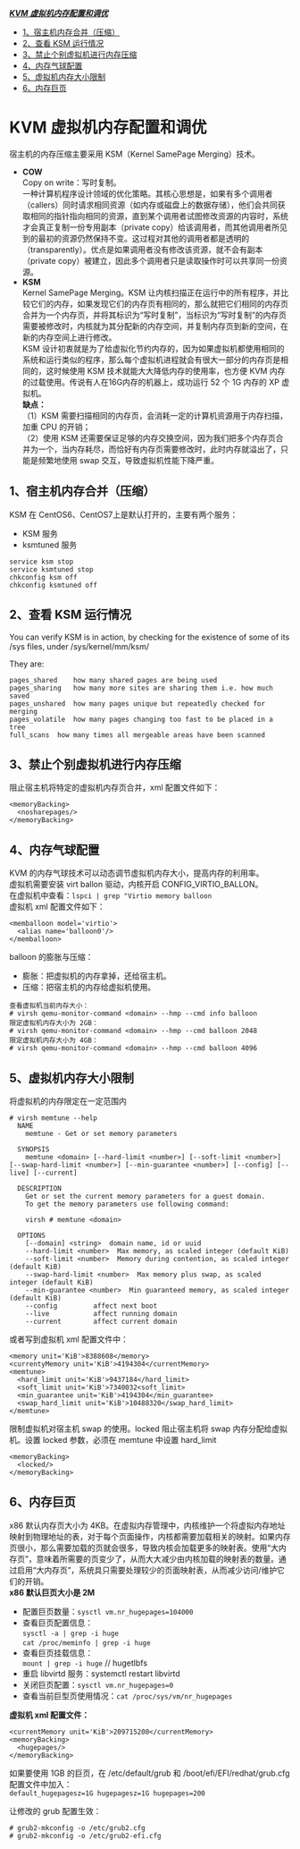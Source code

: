 ***[KVM 虚拟机内存配置和调优](https://github.com/Leanna-Lee/MyNotes/blob/master/Virtualization/KVM%E8%99%9A%E6%8B%9F%E6%9C%BA%E5%86%85%E5%AD%98%E9%85%8D%E7%BD%AE%E5%92%8C%E8%B0%83%E4%BC%98.md#kvm-%E8%99%9A%E6%8B%9F%E6%9C%BA%E5%86%85%E5%AD%98%E9%85%8D%E7%BD%AE%E5%92%8C%E8%B0%83%E4%BC%98)***  
- [1、宿主机内存合并（压缩）](https://github.com/Leanna-Lee/MyNotes/blob/master/Virtualization/KVM%E8%99%9A%E6%8B%9F%E6%9C%BA%E5%86%85%E5%AD%98%E9%85%8D%E7%BD%AE%E5%92%8C%E8%B0%83%E4%BC%98.md#1%E5%AE%BF%E4%B8%BB%E6%9C%BA%E5%86%85%E5%AD%98%E5%90%88%E5%B9%B6%E5%8E%8B%E7%BC%A9)   
- [2、查看 KSM 运行情况](https://github.com/Leanna-Lee/MyNotes/blob/master/Virtualization/KVM%E8%99%9A%E6%8B%9F%E6%9C%BA%E5%86%85%E5%AD%98%E9%85%8D%E7%BD%AE%E5%92%8C%E8%B0%83%E4%BC%98.md#2%E6%9F%A5%E7%9C%8B-ksm-%E8%BF%90%E8%A1%8C%E6%83%85%E5%86%B5)  
- [3、禁止个别虚拟机进行内存压缩](https://github.com/Leanna-Lee/MyNotes/blob/master/Virtualization/KVM%E8%99%9A%E6%8B%9F%E6%9C%BA%E5%86%85%E5%AD%98%E9%85%8D%E7%BD%AE%E5%92%8C%E8%B0%83%E4%BC%98.md#3%E7%A6%81%E6%AD%A2%E4%B8%AA%E5%88%AB%E8%99%9A%E6%8B%9F%E6%9C%BA%E8%BF%9B%E8%A1%8C%E5%86%85%E5%AD%98%E5%8E%8B%E7%BC%A9)  
- [4、内存气球配置](https://github.com/Leanna-Lee/MyNotes/blob/master/Virtualization/KVM%E8%99%9A%E6%8B%9F%E6%9C%BA%E5%86%85%E5%AD%98%E9%85%8D%E7%BD%AE%E5%92%8C%E8%B0%83%E4%BC%98.md#4%E5%86%85%E5%AD%98%E6%B0%94%E7%90%83%E9%85%8D%E7%BD%AE)
- [5、虚拟机内存大小限制](https://github.com/Leanna-Lee/MyNotes/blob/master/Virtualization/KVM%E8%99%9A%E6%8B%9F%E6%9C%BA%E5%86%85%E5%AD%98%E9%85%8D%E7%BD%AE%E5%92%8C%E8%B0%83%E4%BC%98.md#5%E8%99%9A%E6%8B%9F%E6%9C%BA%E5%86%85%E5%AD%98%E5%A4%A7%E5%B0%8F%E9%99%90%E5%88%B6)  
- [6、内存巨页](https://github.com/Leanna-Lee/MyNotes/blob/master/Virtualization/KVM%E8%99%9A%E6%8B%9F%E6%9C%BA%E5%86%85%E5%AD%98%E9%85%8D%E7%BD%AE%E5%92%8C%E8%B0%83%E4%BC%98.md#6%E5%86%85%E5%AD%98%E5%B7%A8%E9%A1%B5)
# KVM 虚拟机内存配置和调优
宿主机的内存压缩主要采用 KSM（Kernel SamePage Merging）技术。  
- **COW**  
Copy on write：写时复制。  
一种计算机程序设计领域的优化策略。其核心思想是，如果有多个调用者（callers）同时请求相同资源（如内存或磁盘上的数据存储），他们会共同获取相同的指针指向相同的资源，直到某个调用者试图修改资源的内容时，系统才会真正复制一份专用副本（private copy）给该调用者，而其他调用者所见到的最初的资源仍然保持不变。这过程对其他的调用者都是透明的（transparently）。优点是如果调用者没有修改该资源，就不会有副本（private copy）被建立，因此多个调用者只是读取操作时可以共享同一份资源。  
- **KSM**  
Kernel SamePage Merging。KSM 让内核扫描正在运行中的所有程序，并比较它们的内存，如果发现它们的内存页有相同的，那么就把它们相同的内存页合并为一个内存页，并将其标识为“写时复制”，当标识为“写时复制”的内存页需要被修改时，内核就为其分配新的内存空间，并复制内存页到新的空间，在新的内存空间上进行修改。  
KSM 设计初衷就是为了给虚拟化节约内存的，因为如果虚拟机都使用相同的系统和运行类似的程序，那么每个虚拟机进程就会有很大一部分的内存页是相同的，这时候使用 KSM 技术就能大大降低内存的使用率，也方便 KVM 内存的过载使用。传说有人在16G内存的机器上，成功运行 52 个 1G 内存的 XP 虚拟机。  
**缺点：**  
（1）KSM 需要扫描相同的内存页，会消耗一定的计算机资源用于内存扫描，加重 CPU 的开销；  
（2）使用 KSM 还需要保证足够的内存交换空间，因为我们把多个内存页合并为一个，当内存耗尽，而恰好有内存页需要修改时，此时内存就溢出了，只能是频繁地使用 swap 交互，导致虚拟机性能下降严重。
## 1、宿主机内存合并（压缩）
KSM 在 CentOS6、CentOS7上是默认打开的，主要有两个服务：  
- KSM 服务  
- ksmtuned 服务
```
service ksm stop
service ksmtuned stop
chkconfig ksm off
chkconfig ksmtuned off
```  
## 2、查看 KSM 运行情况
You can verify KSM is in action, by checking for the existence of some of its /sys files, under /sys/kernel/mm/ksm/

They are:
```
pages_shared	how many shared pages are being used  
pages_sharing	how many more sites are sharing them i.e. how much saved  
pages_unshared	how many pages unique but repeatedly checked for merging  
pages_volatile	how many pages changing too fast to be placed in a tree  
full_scans	how many times all mergeable areas have been scanned  
```  
## 3、禁止个别虚拟机进行内存压缩
阻止宿主机将特定的虚拟机内存页合并，xml 配置文件如下：  
```
<memoryBacking>  
  <nosharepages/>
</memoryBacking>
```  
## 4、内存气球配置
KVM 的内存气球技术可以动态调节虚拟机内存大小，提高内存的利用率。  
虚拟机需要安装 virt ballon 驱动，内核开启 CONFIG_VIRTIO_BALLON。  
在虚拟机中查看：`lspci | grep "Virtio memory balloon`  
虚拟机 xml 配置文件如下：  
```
<memballoon model='virtio'>  
  <alias name='balloon0'/>
</memballoon>
```  
balloon 的膨胀与压缩：  
- 膨胀：把虚拟机的内存拿掉，还给宿主机。  
- 压缩：把宿主机的内存给虚拟机使用。  
```
查看虚拟机当前内存大小：  
# virsh qemu-monitor-command <domain> --hmp --cmd info balloon  
限定虚拟机内存大小为 2GB：  
# virsh qemu-monitor-command <domain> --hmp --cmd balloon 2048  
限定虚拟机内存大小为 4GB：  
# virsh qemu-monitor-command <domain> --hmp --cmd balloon 4096
```  
## 5、虚拟机内存大小限制
将虚拟机的内存限定在一定范围内  
```
# virsh memtune --help  
  NAME  
    memtune - Get or set memory parameters  
  
  SYNOPSIS
    memtune <domain> [--hard-limit <number>] [--soft-limit <number>] [--swap-hard-limit <number>] [--min-guarantee <number>] [--config] [--live] [--current]  

  DESCRIPTION
    Get or set the current memory parameters for a guest domain.  
    To get the memory parameters use following command:  
  
    virsh # memtune <domain>  

  OPTIONS  
    [--domain] <string>  domain name, id or uuid
    --hard-limit <number>  Max memory, as scaled integer (default KiB)  
    --soft-limit <number>  Memory during contention, as scaled integer (default KiB)  
    --swap-hard-limit <number>  Max memory plus swap, as scaled integer (default KiB)  
    --min-guarantee <number>  Min guaranteed memory, as scaled integer (default KiB)  
    --config         affect next boot  
    --live           affect running domain  
    --current        affect current domain  
```  
或者写到虚拟机 xml 配置文件中：  
```
<memory unit='KiB'>8388608</memory>  
<currentyMemory unit='KiB'>4194304</currentMemory>  
<memtune>  
  <hard_limit unit='KiB'>9437184</hard_limit>  
  <soft_limit unit='KiB'>7340032<soft_limit>  
  <min_guarantee unit='KiB'>4194304</min_guarantee>  
  <swap_hard_limit unit='KiB'>10488320</swap_hard_limit>  
</memtune>
```  
限制虚拟机对宿主机 swap 的使用。locked 阻止宿主机将 swap 内存分配给虚拟机。设置 locked 参数，必须在 memtune 中设置 hard_limit  
```
<memoryBacking>  
  <locked/>
</memoryBacking>
```
## 6、内存巨页
x86 默认内存页大小为 4KB。在虚拟内存管理中，内核维护一个将虚拟内存地址映射到物理地址的表，对于每个页面操作，内核都需要加载相关的映射。如果内存页很小，那么需要加载的页就会很多，导致内核会加载更多的映射表。使用“大内存页”，意味着所需要的页变少了，从而大大减少由内核加载的映射表的数量。通过启用“大内存页”，系统具只需要处理较少的页面映射表，从而减少访问/维护它们的开销。  
**x86 默认巨页大小是 2M**  
- 配置巨页数量：`sysctl vm.nr_hugepages=104000`  
- 查看巨页配置信息：  
`sysctl -a | grep -i huge`  
`cat /proc/meminfo | grep -i huge`  
- 查看巨页挂载信息：  
`mount | grep -i huge`  // hugetlbfs  
- 重启 libvirtd 服务：systemctl restart libvirtd  
- 关闭巨页配置：`sysctl vm.nr_hugepages=0`  
- 查看当前巨型页使用情况：`cat /proc/sys/vm/nr_hugepages`   
  
**虚拟机 xml 配置文件：**    
```
<currentMemory unit='KiB'>209715200</currentMemory>  
<memoryBacking>   
  <hugepages/>  
</memoryBacking>
```  

如果要使用 1GB 的巨页，在 /etc/default/grub 和 /boot/efi/EFI/redhat/grub.cfg 配置文件中加入：  
`default_hugepagesz=1G hugepagesz=1G hugepages=200`  
  
让修改的 grub 配置生效：  
```
# grub2-mkconfig -o /etc/grub2.cfg  
# grub2-mkconfig -o /etc/grub2-efi.cfg
```